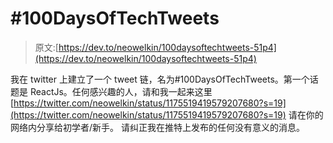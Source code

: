 # #100DaysOfTechTweets

> 原文:[https://dev.to/neowelkin/100daysoftechtweets-51p4](https://dev.to/neowelkin/100daysoftechtweets-51p4)

我在 twitter 上建立了一个 tweet 链，名为#100DaysOfTechTweets。第一个话题是 ReactJs。任何感兴趣的人，请和我一起来这里[https://twitter.com/neowelkin/status/1175519419579207680?s=19](https://twitter.com/neowelkin/status/1175519419579207680?s=19)
请在你的网络内分享给初学者/新手。
请纠正我在推特上发布的任何没有意义的消息。